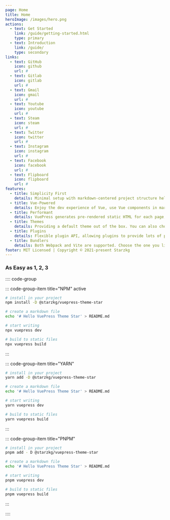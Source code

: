 ```yaml
---
page: Home
title: Home
heroImage: /images/hero.png
actions:
  - text: Get Started
    link: /guide/getting-started.html
    type: primary
  - text: Introduction
    link: /guide/
    type: secondary
links:
  - text: GitHub
    icon: github
    url: #
  - text: Gitlab
    icon: gitlab
    url: #
  - text: Gmail
    icon: gmail
    url: #
  - text: Youtube
    icon: youtube
    url: #
  - text: Steam
    icon: steam
    url: #
  - text: Twitter
    icon: twitter
    url: #
  - text: Instagram
    icon: instagram
    url: #
  - text: Facebook
    icon: facebook
    url: #
  - text: Flipboard
    icon: flipboard
    url: #
features:
  - title: Simplicity First
    details: Minimal setup with markdown-centered project structure helps you focus on writing.
  - title: Vue-Powered
    details: Enjoy the dev experience of Vue, use Vue components in markdown, and develop custom themes with Vue.
  - title: Performant
    details: VuePress generates pre-rendered static HTML for each page, and runs as an SPA once a page is loaded.
  - title: Themes
    details: Providing a default theme out of the box. You can also choose a community theme or create your own one.
  - title: Plugins
    details: Flexible plugin API, allowing plugins to provide lots of plug-and-play features for your site.
  - title: Bundlers
    details: Both Webpack and Vite are supported. Choose the one you like!
footer: MIT Licensed | Copyright © 2021-present Starzkg
---
```

  
### As Easy as 1, 2, 3

:::: code-group

::: code-group-item title="NPM" active

```bash
# install in your project
npm install -D @starzkg/vuepress-theme-star

# create a markdown file
echo '# Hello VuePress Theme Star' > README.md

# start writing
npx vuepress dev

# build to static files
npx vuepress build
```
:::

::: code-group-item title="YARN"

```bash
# install in your project
yarn add -D @starzkg/vuepress-theme-star

# create a markdown file
echo '# Hello VuePress Theme Star' > README.md

# start writing
yarn vuepress dev

# build to static files
yarn vuepress build
```
:::

::: code-group-item title="PNPM"

```bash
# install in your project
pnpm add - D @starzkg/vuepress-theme-star

# create a markdown file
echo '# Hello VuePress Theme Star' > README.md

# start writing
pnpm vuepress dev

# build to static files
pnpm vuepress build
```

:::

:::: 

